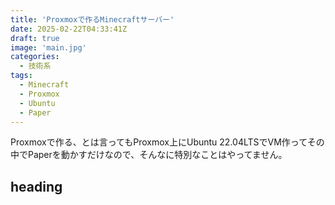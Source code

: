 ```yaml
---
title: 'Proxmoxで作るMinecraftサーバー'
date: 2025-02-22T04:33:41Z
draft: true
image: 'main.jpg'
categories:
  - 技術系
tags:
  - Minecraft
  - Proxmox
  - Ubuntu
  - Paper
---
```


Proxmoxで作る、とは言ってもProxmox上にUbuntu 22.04LTSでVM作ってその中でPaperを動かすだけなので、そんなに特別なことはやってません。

## heading
